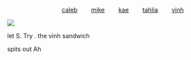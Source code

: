 
         [caleb](https://github.com/zombehattack)   [mike](https://github.com/mkeitstop)   [kae](https://github.com/akutaguro)   [tahlia](https://github.com/FIeshwater)   [vinh](https://github.com/skincarver) 

   ![](https://files.catbox.moe/dzsirv.webp)

let S. Try . the vinh sandwich

spits out Ah 
